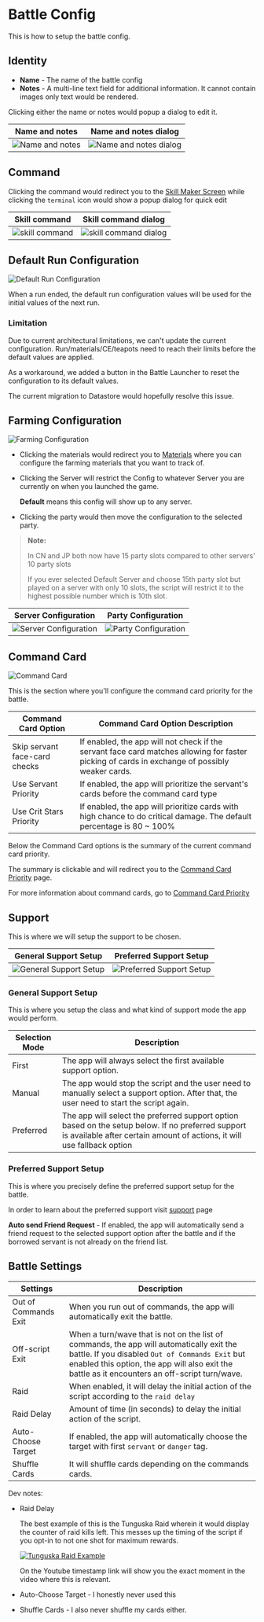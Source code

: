 # Battle Config

This is how to setup the battle config.

## Identity

- **Name** - The name of the battle config
- **Notes** - A multi-line text field for additional information. It cannot contain images only text would be rendered.

Clicking either the name or notes would popup a dialog to edit it.

| Name and notes | Name and notes dialog |
| --- | --- |
| ![Name and notes](../assets/battle/name-and-notes.png) | ![Name and notes dialog](../assets/battle/name-and-notes-dialog.png) |

## Command

Clicking the command would redirect you to the [Skill Maker Screen](skill-maker.md) while clicking the `terminal` icon would show a popup dialog for quick edit

| Skill command | Skill command dialog |
| --- | --- |
| ![skill command](../assets/battle/skill-command.png) | ![skill command dialog](../assets/battle/skill-command-dialog.png) |

## Default Run Configuration

![Default Run Configuration](../assets/battle/default-run-config.png)

When a run ended, the default run configuration values will be used for the initial values of the next run.

### Limitation

Due to current architectural limitations, we can't update the current configuration. Run/materials/CE/teapots need to reach their limits before the default values are applied.

As a workaround, we added a button in the Battle Launcher to reset the configuration to its default values.

The current migration to Datastore would hopefully resolve this issue.

## Farming Configuration

![Farming Configuration](../assets/battle/farming-config.png)

- Clicking the materials would redirect you to [Materials](materials.md) where you can configure the farming materials that you want to track of.

- Clicking the Server will restrict the Config to whatever Server you are currently on when you launched the game.

    **Default** means this config will show up to any server.

- Clicking the party would then move the configuration to the selected party.

> **Note:**
>
> In CN and JP both now have 15 party slots compared to other servers' 10 party slots
>
> If you ever selected Default Server and choose 15th party slot but played on a server with only 10 slots, the script will restrict it to the highest possible number which is 10th slot.

| Server Configuration | Party Configuration |
| --- | --- |
| ![Server Configuration](../assets/battle/server-config.png) | ![Party Configuration](../assets/battle/party-config.png) |

## Command Card

![Command Card](../assets/battle/command-card.png)

This is the section where you'll configure the command card priority for the battle.

| Command Card Option | Command Card Option Description |
| --- | --- |
| Skip servant face-card checks | If enabled, the app will not check if the servant face card matches allowing for faster picking of cards in exchange of possibly weaker cards. |
| Use Servant Priority | If enabled, the app will prioritize the servant's cards before the command card type |
| Use Crit Stars Priority | If enabled, the app will prioritize cards with high chance to do critical damage. The default percentage is 80 ~ 100% |

Below the Command Card options is the summary of the current command card priority.

The summary is clickable and will redirect you to the [Command Card Priority](card-priority.md) page.

For more information about command cards, go to [Command Card Priority](card-priority.md)

## Support

This is where we will setup the support to be chosen.

| General Support Setup | Preferred Support Setup |
| --- | --- |
| ![General Support Setup](../assets/battle/general-support-setup.png) | ![Preferred Support Setup](../assets/battle/preferrred-support-setup.png) |

### General Support Setup

This is where you setup the class and what kind of support mode the app would perform.

| Selection Mode | Description |
| --- | --- |
| First | The app will always select the first available support option. |
| Manual | The app would stop the script and the user need to manually select a support option. After that, the user need to start the script again. |
| Preferred | The app will select the preferred support option based on the setup below. If no preferred support is available after certain amount of actions, it will use fallback option |

### Preferred Support Setup

This is where you precisely define the preferred support setup for the battle.

In order to learn about the preferred support visit [support](support.md) page

**Auto send Friend Request** - If enabled, the app will automatically send a friend request to the selected support option after the battle and if the borrowed servant is not already on the friend list.

## Battle Settings

| Settings | Description |
| --- | --- |
| Out of Commands Exit | When you run out of commands, the app will automatically exit the battle. |
| Off-script Exit | When a turn/wave that is not on the list of commands, the app will automatically exit the battle. If you disabled `Out of Commands Exit` but enabled this option, the app will also exit the battle as it encounters an off-script turn/wave. |
| Raid | When enabled, it will delay the initial action of the script according to the `raid delay` |
| Raid Delay | Amount of time (in seconds) to delay the initial action of the script. |
| Auto-Choose Target | If enabled, the app will automatically choose the target with first `servant` or `danger` tag. |
| Shuffle Cards | It will shuffle cards depending on the commands cards. |

Dev notes:

- Raid Delay

    The best example of this is the Tunguska Raid wherein it would display the counter of raid kills left. This messes up the timing of the script if you opt-in to not one shot for maximum rewards.

    [![Tunguska Raid Example](https://i.ytimg.com/vi/Kpg2DsgQRBg/mqdefault.jpg)](https://youtu.be/Kpg2DsgQRBg?t=123)

    On the Youtube timestamp link will show you the exact moment in the video where this is relevant.

- Auto-Choose Target - I honestly never used this
- Shuffle Cards - I also never shuffle my cards either.
